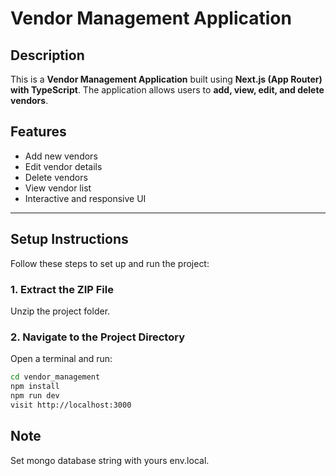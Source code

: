 # Vendor Management Application  

## Description  
This is a **Vendor Management Application** built using **Next.js (App Router) with TypeScript**. The application allows users to **add, view, edit, and delete vendors**.  

## Features  
- Add new vendors  
- Edit vendor details  
- Delete vendors  
- View vendor list  
- Interactive and responsive UI  

---

## Setup Instructions  

Follow these steps to set up and run the project:  

### 1. Extract the ZIP File  
Unzip the project folder.  

### 2. Navigate to the Project Directory  
Open a terminal and run:  

```sh
cd vendor_management
npm install
npm run dev
visit http://localhost:3000

```
## Note
Set mongo database string with yours env.local.